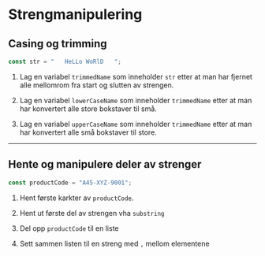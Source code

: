 # Strengmanipulering

## Casing og trimming

```javascript
const str = "   HeLLo WoRlD   ";
```

1. Lag en variabel `trimmedName` som inneholder `str` etter at man har fjernet alle mellomrom fra start og slutten av strengen.

2. Lag en variabel `lowerCaseName` som inneholder `trimmedName` etter at man har konvertert alle store bokstaver til små.

3. Lag en variabel `upperCaseName` som inneholder `trimmedName` etter at man har konvertert alle små bokstaver til store.

---

## Hente og manipulere deler av strenger

```javascript
const productCode = "A45-XYZ-9001";
```

1. Hent første karkter av `productCode`.

2. Hent ut første del av strengen vha `substring`

3. Del opp `productCode` til en liste

4. Sett sammen listen til en streng med `,` mellom elementene

